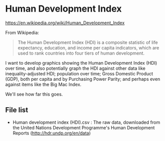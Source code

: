 # Human Development Index

https://en.wikipedia.org/wiki/Human_Development_Index

From Wikipedia:
> The Human Development Index (HDI) is a composite statistic of life expectancy, education, and income per capita indicators, which are used to rank countries into four tiers of human development.

I want to develop graphics showing the Human Development Index (HDI) over time, and also potentially graph the HDI against other data like inequality-adjusted HDI; population over time; Gross Domestic Product (GDP), both per capita and by Purchasing Power Parity; and perhaps even against items like the Big Mac Index.

We'll see how far this goes.

## File list

 * Human development index (HDI).csv : The raw data, downloaded from the United Nations Development Programme's Human Development Reports (http://hdr.undp.org/en/data)
 
